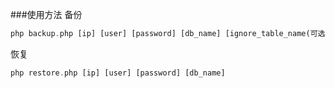###使用方法
备份
```php
php backup.php [ip] [user] [password] [db_name] [ignore_table_name(可选)] [ignore_table_name(可选)]
```
恢复
```php
php restore.php [ip] [user] [password] [db_name]
```